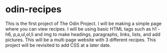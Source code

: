 # odin-recipes

This is the first project of The Odin Project. 
I will be making a simple page where you can view recipes. 
I will be using basic HTML tags such as h1 - h6, p,a,ul,ol,li and img to make headings, paragraphs, links, lists, and add pictures. 
This will be a multi page website with 3 different recipes.
This project will be revisited to add CSS at a later date. 